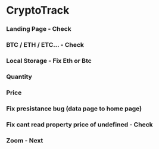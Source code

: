 # CryptoTrack

### Landing Page - Check

### BTC / ETH / ETC... - Check

### Local Storage - Fix Eth or Btc

### Quantity

### Price

### Fix presistance bug (data page to home page)

### Fix cant read property price of undefined - Check

### Zoom - Next
